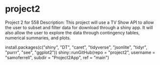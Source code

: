 # project2
Project 2 for 558
Description: This project will use a TV Show API to allow the user to subset and filter data for download through a shiny app. It will also allow the user to explore the data through contingency tables, numerical summaries, and plots.

install.packages(c("shiny", "DT", "caret", "tidyverse", "jsonlite", "tidyr", "purrr", "see", "ggplot2"))
shiny::runGitHub(repo = "project2", username = "samoferrell", subdir = "Project2App", ref = "main")
